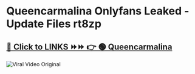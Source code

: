 
 # Queencarmalina Onlyfans Leaked - Update Files rt8zp

## <h2><a href="https://clipsfans.com/Queencarmalina&ref=git">🔗 Click to LINKS ⏩⏩ 👉 🟢 Queencarmalina </a></h2>

<a href="https://clipsfans.com/Queencarmalina&ref=git" rel="nofollow" data-target="animated-image.originalLink"><img src="https://i.ibb.co.com/xMMVF88/686577567.gif" alt="Viral Video Original" style="max-width: 100%; display: inline-block;" data-target="animated-image.originalImage"></a>

